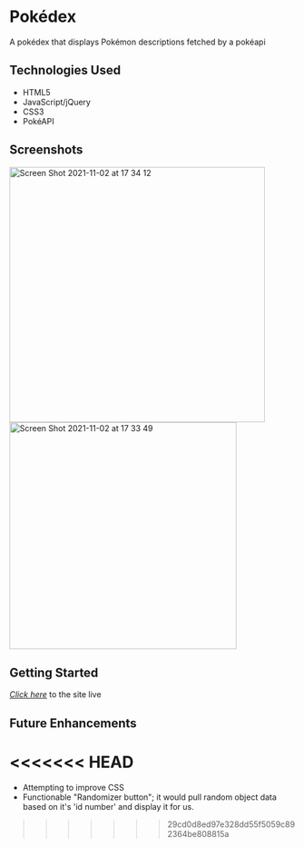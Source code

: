 # Pokédex

A pokédex that displays Pokémon descriptions fetched by a pokéapi

## Technologies Used

- HTML5
- JavaScript/jQuery
- CSS3
- PokéAPI

## Screenshots

<img width="450" alt="Screen Shot 2021-11-02 at 17 34 12" src="https://user-images.githubusercontent.com/91039252/139959818-63b78de3-9b3d-4640-aa48-a60bed2b273d.png">

<img width="400" alt="Screen Shot 2021-11-02 at 17 33 49" src="https://user-images.githubusercontent.com/91039252/139959778-9e9dfee5-7eb2-4178-bea2-22e7b9a0cb19.png">

## Getting Started

[*Click here*](#) to the site live

## Future Enhancements
<<<<<<< HEAD
=======

- Attempting to improve CSS
- Functionable "Randomizer button"; it would pull random object data based on it's 'id number' and display it for us.
>>>>>>> 29cd0d8ed97e328dd55f5059c892364be808815a
